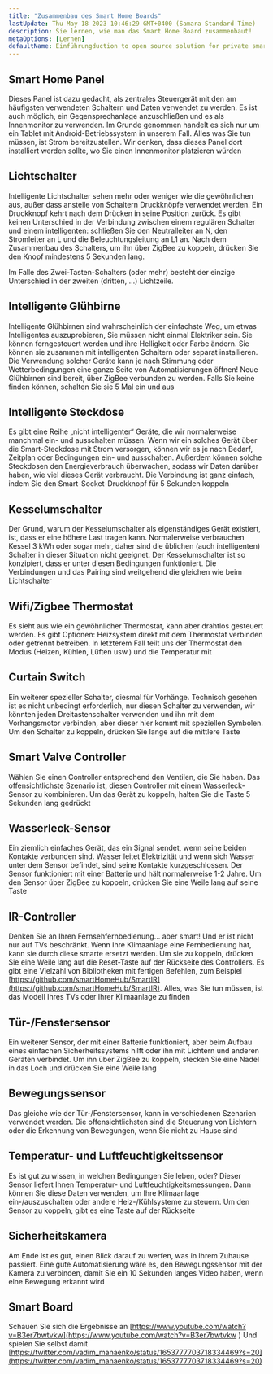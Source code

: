 ```yaml
---
title: "Zusammenbau des Smart Home Boards"
lastUpdate: Thu May 18 2023 10:46:29 GMT+0400 (Samara Standard Time)
description: Sie lernen, wie man das Smart Home Board zusammenbaut!
metaOptions: [Lernen]
defaultName: Einführungduction to open source solution for private smart homes
---
```


<LessonImages imageClasses="mb" src="smart-home-intro/spring-school-2023-smart-stand-intro.gif" />

## Smart Home Panel 

Dieses Panel ist dazu gedacht, als zentrales Steuergerät mit den am häufigsten verwendeten Schaltern und Daten verwendet zu werden. Es ist auch möglich, ein Gegensprechanlage anzuschließen und es als Innenmonitor zu verwenden. Im Grunde genommen handelt es sich nur um ein Tablet mit Android-Betriebssystem in unserem Fall. Alles was Sie tun müssen, ist Strom bereitzustellen. Wir denken, dass dieses Panel dort installiert werden sollte, wo Sie einen Innenmonitor platzieren würden

<LessonVideo :videos="[{src: 'https://crustipfs.info/ipfs/QmcbdAJqbwHAQ3NeyWQUwSoS4drDexa3AEs7HXuM1BrUT1', type: 'webm'}]" cover="smart-home-intro/assembling-smart-home-board-1.png" />


## Lichtschalter

Intelligente Lichtschalter sehen mehr oder weniger wie die gewöhnlichen aus, außer dass anstelle von Schaltern Druckknöpfe verwendet werden. Ein Druckknopf kehrt nach dem Drücken in seine Position zurück. Es gibt keinen Unterschied in der Verbindung zwischen einem regulären Schalter und einem intelligenten: schließen Sie den Neutralleiter an N, den Stromleiter an L und die Beleuchtungsleitung an L1 an. Nach dem Zusammenbau des Schalters, um ihn über ZigBee zu koppeln, drücken Sie den Knopf mindestens 5 Sekunden lang.

<LessonVideo :videos="[{src: 'https://crustipfs.info/ipfs/Qmb138DiQWWBgowMj2fC9kmiGYh9WEeytteSkqumWCv2LB', type: 'webm'}]" cover="smart-home-intro/assembling-smart-home-board-2.png" />

Im Falle des Zwei-Tasten-Schalters (oder mehr) besteht der einzige Unterschied in der zweiten (dritten, ...) Lichtzeile. 

<LessonVideo :videos="[{src: 'https://crustipfs.info/ipfs/QmZiStYZG4rmyNPXXmCXsVPm7witPpnNJMBzD8GtxedgPo', type: 'webm'}]" cover="smart-home-intro/assembling-smart-home-board-3.png" />

## Intelligente Glühbirne 

Intelligente Glühbirnen sind wahrscheinlich der einfachste Weg, um etwas Intelligentes auszuprobieren, Sie müssen nicht einmal Elektriker sein. Sie können ferngesteuert werden und ihre Helligkeit oder Farbe ändern. Sie können sie zusammen mit intelligenten Schaltern oder separat installieren. Die Verwendung solcher Geräte kann je nach Stimmung oder Wetterbedingungen eine ganze Seite von Automatisierungen öffnen! Neue Glühbirnen sind bereit, über ZigBee verbunden zu werden. Falls Sie keine finden können, schalten Sie sie 5 Mal ein und aus


<LessonVideo :videos="[{src: 'https://crustipfs.info/ipfs/QmbiMHLJqnDpr1Whzvo6Y7zE33cQPuTs7furbt3JW2uiek', type: 'webm'}]" cover="smart-home-intro/assembling-smart-home-board-4.png" />

<LessonVideo :videos="[{src: 'https://crustipfs.info/ipfs/QmTzK4dY168HVgLvVBsRxR4M4vda55XC7pFhpW5kRexujQ', type: 'webm'}]" cover="smart-home-intro/assembling-smart-home-board-5.png" />

<LessonVideo :videos="[{src: 'https://crustipfs.info/ipfs/QmNZFpvVUavKc1Za9SeXqikrfySsfFHuVrkdzgbVB8um7T', type: 'webm'}]" cover="smart-home-intro/assembling-smart-home-board-6.png" />

## Intelligente Steckdose 

Es gibt eine Reihe „nicht intelligenter“ Geräte, die wir normalerweise manchmal ein- und ausschalten müssen. Wenn wir ein solches Gerät über die Smart-Steckdose mit Strom versorgen, können wir es je nach Bedarf, Zeitplan oder Bedingungen ein- und ausschalten. Außerdem können solche Steckdosen den Energieverbrauch überwachen, sodass wir Daten darüber haben, wie viel dieses Gerät verbraucht. Die Verbindung ist ganz einfach, indem Sie den Smart-Socket-Druckknopf für 5 Sekunden koppeln

<LessonVideo :videos="[{src: 'https://crustipfs.info/ipfs/QmRtmKXSv7csHLbKVuZkoA5Eb2zyTkEAbUxLYT6Qt1yxZH', type: 'webm'}]" cover="smart-home-intro/assembling-smart-home-board-7.png" />

## Kesselumschalter 

Der Grund, warum der Kesselumschalter als eigenständiges Gerät existiert, ist, dass er eine höhere Last tragen kann. Normalerweise verbrauchen Kessel 3 kWh oder sogar mehr, daher sind die üblichen (auch intelligenten) Schalter in dieser Situation nicht geeignet. Der Kesselumschalter ist so konzipiert, dass er unter diesen Bedingungen funktioniert. Die Verbindungen und das Pairing sind weitgehend die gleichen wie beim Lichtschalter

<LessonVideo :videos="[{src: 'https://crustipfs.info/ipfs/QmNZyRtXXRYCrAQe6s6ZFJLXtUrH7SZHJC1Bt61kTrRX54', type: 'webm'}]" cover="smart-home-intro/assembling-smart-home-board-8.png" />

## Wifi/Zigbee Thermostat

Es sieht aus wie ein gewöhnlicher Thermostat, kann aber drahtlos gesteuert werden. Es gibt Optionen: Heizsystem direkt mit dem Thermostat verbinden oder getrennt betreiben. In letzterem Fall teilt uns der Thermostat den Modus (Heizen, Kühlen, Lüften usw.) und die Temperatur mit

<LessonVideo :videos="[{src: 'https://crustipfs.info/ipfs/QmRjxo9EGUvQiMm84xvXCL6LfrQJYza71vmFsa9Zpy7qmz', type: 'webm'}]" cover="smart-home-intro/assembling-smart-home-board-9.png" />

## Curtain Switch

Ein weiterer spezieller Schalter, diesmal für Vorhänge. Technisch gesehen ist es nicht unbedingt erforderlich, nur diesen Schalter zu verwenden, wir könnten jeden Dreitastenschalter verwenden und ihn mit dem Vorhangsmotor verbinden, aber dieser hier kommt mit speziellen Symbolen. Um den Schalter zu koppeln, drücken Sie lange auf die mittlere Taste

<LessonVideo :videos="[{src: 'https://crustipfs.info/ipfs/QmRpEpZbyNkzby8Sk22Ymz59DbAcnty1B1osWc2kZr5FZ7', type: 'webm'}]" cover="smart-home-intro/assembling-smart-home-board-10.png" />

## Smart Valve Controller

Wählen Sie einen Controller entsprechend den Ventilen, die Sie haben. Das offensichtlichste Szenario ist, diesen Controller mit einem Wasserleck-Sensor zu kombinieren. Um das Gerät zu koppeln, halten Sie die Taste 5 Sekunden lang gedrückt

<LessonVideo :videos="[{src: 'https://crustipfs.info/ipfs/QmcjZcJ6P8Q5yUfSRx8R2mR4A7r2fi5bLs5uoUr3EAXLZs', type: 'webm'}]" cover="smart-home-intro/assembling-smart-home-board-11.png" />

## Wasserleck-Sensor

Ein ziemlich einfaches Gerät, das ein Signal sendet, wenn seine beiden Kontakte verbunden sind. Wasser leitet Elektrizität und wenn sich Wasser unter dem Sensor befindet, sind seine Kontakte kurzgeschlossen. Der Sensor funktioniert mit einer Batterie und hält normalerweise 1-2 Jahre. Um den Sensor über ZigBee zu koppeln, drücken Sie eine Weile lang auf seine Taste 

<LessonVideo :videos="[{src: 'https://crustipfs.info/ipfs/QmbgetJK1E8qQMcnBVREutpy8tKfbesqaxXiebjzpoyrdV', type: 'webm'}]" cover="smart-home-intro/assembling-smart-home-board-12.png" />

## IR-Controller

Denken Sie an Ihren Fernsehfernbedienung... aber smart! Und er ist nicht nur auf TVs beschränkt. Wenn Ihre Klimaanlage eine Fernbedienung hat, kann sie durch diese smarte ersetzt werden. Um sie zu koppeln, drücken Sie eine Weile lang auf die Reset-Taste auf der Rückseite des Controllers. Es gibt eine Vielzahl von Bibliotheken mit fertigen Befehlen, zum Beispiel [https://github.com/smartHomeHub/SmartIR](https://github.com/smartHomeHub/SmartIR). Alles, was Sie tun müssen, ist das Modell Ihres TVs oder Ihrer Klimaanlage zu finden

<LessonVideo :videos="[{src: 'https://crustipfs.info/ipfs/QmVjj92fMLbA6QJ5QhnmiqBT1huD5b7xyfi3VadHFDYwtm', type: 'webm'}]" cover="smart-home-intro/assembling-smart-home-board-13.png" />

## Tür-/Fenstersensor

Ein weiterer Sensor, der mit einer Batterie funktioniert, aber beim Aufbau eines einfachen Sicherheitssystems hilft oder ihn mit Lichtern und anderen Geräten verbindet. Um ihn über ZigBee zu koppeln, stecken Sie eine Nadel in das Loch und drücken Sie eine Weile lang

<LessonVideo :videos="[{src: 'https://crustipfs.info/ipfs/QmZyb66dKEqk9iCVKhaBk5ZKASi7dXdFSg2CBXY1fwuu5J', type: 'webm'}]" cover="smart-home-intro/assembling-smart-home-board-14.png" />

## Bewegungssensor
Das gleiche wie der Tür-/Fenstersensor, kann in verschiedenen Szenarien verwendet werden. Die offensichtlichsten sind die Steuerung von Lichtern oder die Erkennung von Bewegungen, wenn Sie nicht zu Hause sind

<LessonVideo :videos="[{src: 'https://crustipfs.info/ipfs/QmUA7TLg12pkhkbdGH6fwNDasU1kiyLHBJSutA2YG71Mka', type: 'webm'}]" cover="smart-home-intro/assembling-smart-home-board-15.png" />


## Temperatur- und Luftfeuchtigkeitssensor

Es ist gut zu wissen, in welchen Bedingungen Sie leben, oder? Dieser Sensor liefert Ihnen Temperatur- und Luftfeuchtigkeitsmessungen. Dann können Sie diese Daten verwenden, um Ihre Klimaanlage ein-/auszuschalten oder andere Heiz-/Kühlsysteme zu steuern. Um den Sensor zu koppeln, gibt es eine Taste auf der Rückseite 

<LessonVideo :videos="[{src: 'https://crustipfs.info/ipfs/QmayYFowfJVwQBVxPUSvi5inedqKzhyRZXp8fBUUayJnqH', type: 'webm'}]" cover="smart-home-intro/assembling-smart-home-board-16.png" />

## Sicherheitskamera

Am Ende ist es gut, einen Blick darauf zu werfen, was in Ihrem Zuhause passiert. Eine gute Automatisierung wäre es, den Bewegungssensor mit der Kamera zu verbinden, damit Sie ein 10 Sekunden langes Video haben, wenn eine Bewegung erkannt wird 

<LessonVideo :videos="[{src: 'https://crustipfs.info/ipfs/QmX8nnDCgTx2kuwfAGv6B4orkEg4w6phtJtxSp44HfdD9T', type: 'webm'}]" cover="smart-home-intro/assembling-smart-home-board-17.png"  />


## Smart Board 
Schauen Sie sich die Ergebnisse an [https://www.youtube.com/watch?v=B3er7bwtvkw](https://www.youtube.com/watch?v=B3er7bwtvkw )
Und spielen Sie selbst damit [https://twitter.com/vadim_manaenko/status/1653777703718334469?s=20](https://twitter.com/vadim_manaenko/status/1653777703718334469?s=20)

